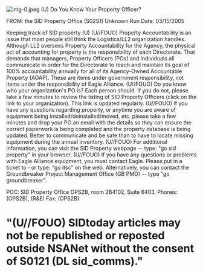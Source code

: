 ![img-0.jpeg](img-0.jpeg)
(U) Do You Know Your Property Officer?

FROM: the SID Property Office (S02S1)
Unknown
Run Date: 03/15/2005

Keeping track of SID property (U)
(U//FOUO) Property Accountability is an issue that most people still think the Logistics/LL2 organization handles. Although LL2 oversees Property Accountability for the Agency, the physical act of accounting for property is the responsibility of each Directorate. That demands that managers, Property Officers (POs) and individuals all communicate in order for the Directorate to reach and maintain its goal of 100\% accountability annually for all of its Agency-Owned Accountable Property (AOAP). These are items under government responsibility, not items under the responsibility of Eagle Alliance.
(U//FOUO) Do you know who your organization's PO is? Each person should. If you do not, please take a few minutes to review the listing of SID Property Officers (click on the link to your organization). This link is updated regularly.
(U//FOUO) If you have any questions regarding property, or anytime you are aware of equipment being installed/deinstalled/moved, etc. please take a few minutes and drop your PO an email with the details so they can ensure the correct paperwork is being completed and the property database is being updated. Better to communicate and be safe than to have to locate missing equipment during the annual inventory.
(U//FOUO) For additional information, you can visit the SID Property webpage -- type: "go sid property" in your browser.
(U//FOUO) If you have any questions or problems with Eagle Alliance equipment, you must contact Eagle. Please put in a ticket to $\square$ or type: "go itsc" on the web. Alternatively, you can contact the Groundbreaker Project Management Office (GB PMO) -- type "go groundbreaker".

POC: SID Property Office
OPS2B, room 2B4102, Suite 6403,
Phones: (OPS2B), (R\&E)
Fax: (OPS2B)

# "(U//FOUO) SIDtoday articles may not be republished or reposted outside NSANet without the consent of S0121 (DL sid_comms)."
